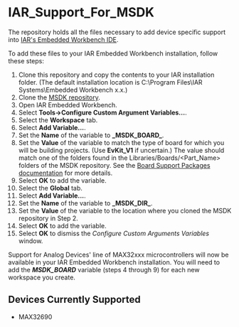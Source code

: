 # IAR_Support_For_MSDK
The repository holds all the files necessary to add device specific support into [IAR's Embedded Workbench IDE](https://www.iar.com/products/architectures/arm/).

To add these files to your IAR Embedded Workbench installation, follow these steps:

1. Clone this repository and copy the contents to your IAR installation folder.  (The default installation location is C:\Program Files\IAR Systems\Embedded Workbench x.x.)
2. Clone the [MSDK repository](https://github.com/Analog-Devices-MSDK/msdk).
3. Open IAR Embedded Workbench.
4. Select **Tools->Configure Custom Argument Variables...**.
5. Select the **Workspace** tab.
6. Select **Add Variable...**.
7. Set the **Name** of the variable to **\_MSDK_BOARD\_**.
8. Set the **Value** of the variable to match the type of board for which you will be building projects. (Use **EvKit_V1** if uncertain.) The value should match one of the folders found in the Libraries/Boards/<Part_Name> folders of the MSDK repository.  See the [Board Support Packages documentation](https://analog-devices-msdk.github.io/msdk/USERGUIDE/#board-support-packages) for more details.
9. Select **OK** to add the variable.
10. Select the **Global** tab.
11. Select **Add Variable...**.
12. Set the **Name** of the variable to **\_MSDK_DIR\_**.
13. Set the **Value** of the variable to the location where you cloned the MSDK repository in Step 2.
14. Select **OK** to add the variable.
15. Select **OK** to dismiss the *Configure Custom Arguments Variables* window.

Support for Analog Devices' line of MAX32xxx microcontrollers will now be available in your IAR Embedded Workbench installation.  You will need to add the **_MSDK_BOARD_** variable (steps 4 through 9) for each new workspace you create.  

## Devices Currently Supported
* MAX32690
